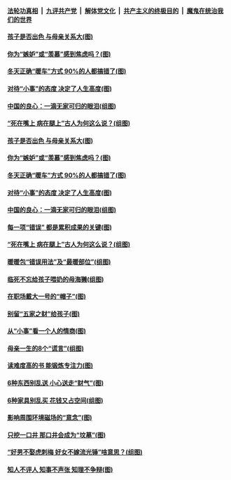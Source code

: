 

####  [法轮功真相](../../../../basic/blob/master/README.md?t=01100131) &nbsp;|&nbsp; [九评共产党](../../../../9ping.md/blob/master/README.md?t=01100131) &nbsp;|&nbsp; [解体党文化](../../../../jtdwh.md/blob/master/README.md?t=01100131)  &nbsp;|&nbsp; [共产主义的终极目的](../../../../gczydzjmd.md/blob/master/README.md?t=01100131) &nbsp;|&nbsp; [魔鬼在统治我们的世界](../../../../mgztzwmdsj.md/blob/master/README.md?t=01100131) 

#### [孩子是否出色 与母亲关系大(图)](../pages/p8/958164.md?t=01100131) 

#### [你为“嫉妒”或“羡慕”感到焦虑吗？(图)](../pages/p8/958565.md?t=01100131) 

#### [冬天正确“暖车”方式 90%的人都搞错了(图)](../pages/p8/958481.md?t=01100131) 

#### [对待“小事”的态度 决定了人生高度(图)](../pages/p8/958535.md?t=01100131) 

#### [中国的良心：一滴无家可归的眼泪(组图)](../pages/p8/956945.md?t=01100131) 

#### [“死在嘴上 病在腿上”古人为何这么说？(组图)](../pages/p8/958459.md?t=01100131) 

#### [孩子是否出色 与母亲关系大(图)](../pages/p8/958164.md?t=01100131) 

#### [你为“嫉妒”或“羡慕”感到焦虑吗？(图)](../pages/p8/958565.md?t=01100131) 

#### [冬天正确“暖车”方式 90%的人都搞错了(图)](../pages/p8/958481.md?t=01100131) 

#### [对待“小事”的态度 决定了人生高度(图)](../pages/p8/958535.md?t=01100131) 

#### [中国的良心：一滴无家可归的眼泪(组图)](../pages/p8/956945.md?t=01100131) 

#### [每一项“错误” 都是累积成果的关键(图)](../pages/p8/958477.md?t=01100131) 

#### [“死在嘴上 病在腿上”古人为何这么说？(组图)](../pages/p8/958459.md?t=01100131) 

#### [暖暖包“错误用法”及“最暖部位”(组图)](../pages/p8/958448.md?t=01100131) 

#### [临死不忘给孩子喂奶的母海獭(组图)](../pages/p8/958170.md?t=01100131) 

#### [在职场戴大一号的“帽子”(图)](../pages/p8/957522.md?t=01100131) 

#### [别留“五家之财”给孩子(图)](../pages/p8/958316.md?t=01100131) 

#### [从“小事”看一个人的情商(图)](../pages/p8/958338.md?t=01100131) 

#### [母亲一生的8个“谎言”(组图)](../pages/p8/958180.md?t=01100131) 

#### [读难度高的书 能锻炼专注力(图)](../pages/p8/957114.md?t=01100131) 

#### [6种东西别乱送 小心送走“财气”(图)](../pages/p8/958224.md?t=01100131) 

#### [6种家具别乱买 花钱又占空间(组图)](../pages/p8/958205.md?t=01100131) 

#### [影响周围环境磁场的“意念”(图)](../pages/p8/956957.md?t=01100131) 

#### [只挖一口井 那口井会成为“坟墓”(图)](../pages/p8/957515.md?t=01100131) 

#### [“好男不娶虎刺梅 好女不嫁流光锤”啥意思？(组图)](../pages/p8/958088.md?t=01100131) 

#### [知人不评人 知事不声张 知理不争辩(图)](../pages/p8/957679.md?t=01100131) 

